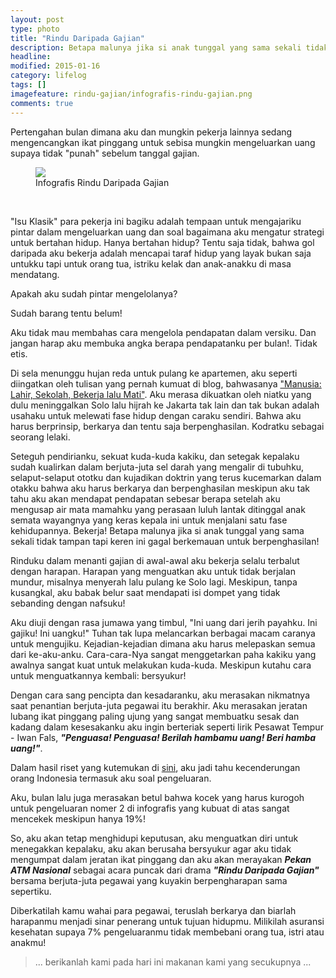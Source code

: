 ```yaml
---
layout: post
type: photo
title: "Rindu Daripada Gajian"
description: Betapa malunya jika si anak tunggal yang sama sekali tidak tampan tapi keren ini gagal berkemauan untuk berpenghasilan
headline: 
modified: 2015-01-16
category: lifelog
tags: []
imagefeature: rindu-gajian/infografis-rindu-gajian.png
comments: true
---
```


Pertengahan bulan dimana aku dan mungkin pekerja lainnya sedang mengencangkan ikat pinggang untuk sebisa mungkin mengeluarkan uang supaya tidak "punah" sebelum tanggal gajian.

<figure>
	<a href="{{ site.url }}/images/rindu-gajian/infografis-rindu-gajian.png"><img src="{{ site.url }}/images/rindu-gajian/infografis-rindu-gajian.png"></a>
	<figcaption>Infografis Rindu Daripada Gajian</figcaption>
</figure>

<br />

"Isu Klasik" para pekerja ini bagiku adalah tempaan untuk mengajariku pintar dalam mengeluarkan uang dan soal bagaimana aku mengatur strategi untuk bertahan hidup. Hanya bertahan hidup? Tentu saja tidak, bahwa gol daripada aku bekerja adalah mencapai taraf hidup yang layak bukan saja untukku tapi untuk orang tua, istriku kelak dan anak-anakku di masa mendatang. 

Apakah aku sudah pintar mengelolanya?

Sudah barang tentu belum!

Aku tidak mau membahas cara mengelola pendapatan dalam versiku. Dan jangan harap aku membuka angka berapa pendapatanku per bulan!. Tidak etis.

Di sela menunggu hujan reda untuk pulang ke apartemen, aku seperti diingatkan oleh tulisan yang pernah kumuat di blog, bahwasanya ["Manusia: Lahir, Sekolah, Bekerja lalu Mati"](http://andreanisme.net/manusia-lahir-sekolah-bekerja-dan-mati-sebuah-catatan/). Aku merasa dikuatkan oleh niatku yang dulu meninggalkan Solo lalu hijrah ke Jakarta tak lain dan tak bukan adalah usahaku untuk melewati fase hidup dengan caraku sendiri. Bahwa aku harus berprinsip, berkarya dan tentu saja berpenghasilan. Kodratku sebagai seorang lelaki. 

Seteguh pendirianku, sekuat kuda-kuda kakiku, dan setegak kepalaku sudah kualirkan dalam berjuta-juta sel darah yang mengalir di tubuhku, selaput-selaput ototku dan kujadikan doktrin yang terus kucemarkan dalam otakku bahwa aku harus berkarya dan berpenghasilan meskipun aku tak tahu aku akan mendapat pendapatan sebesar berapa setelah aku mengusap air mata mamahku yang perasaan luluh lantak ditinggal anak semata wayangnya yang keras kepala ini untuk menjalani satu fase kehidupannya. Bekerja! Betapa malunya jika si anak tunggal yang sama sekali tidak tampan tapi keren ini gagal berkemauan untuk berpenghasilan!

Rinduku dalam menanti gajian di awal-awal aku bekerja selalu terbalut dengan harapan. Harapan yang menguatkan aku untuk tidak berjalan mundur, misalnya menyerah lalu pulang ke Solo lagi. Meskipun, tanpa kusangkal, aku babak belur saat mendapati isi dompet yang tidak sebanding dengan nafsuku! 

Aku diuji dengan rasa jumawa yang timbul, "Ini uang dari jerih payahku. Ini gajiku! Ini uangku!" Tuhan tak lupa melancarkan berbagai macam caranya untuk mengujiku. Kejadian-kejadian dimana aku harus melepaskan semua dari ke-aku-anku. Cara-cara-Nya sangat menggetarkan paha kakiku yang awalnya sangat kuat untuk melakukan kuda-kuda. Meskipun kutahu cara untuk menguatkannya kembali: bersyukur!

Dengan cara sang pencipta dan kesadaranku, aku merasakan nikmatnya saat penantian berjuta-juta pegawai itu berakhir. Aku merasakan jeratan lubang ikat pinggang paling ujung yang sangat membuatku sesak dan kadang dalam kesesakanku aku ingin berteriak seperti lirik Pesawat Tempur - Iwan Fals, ***"Penguasa! Penguasa! Berilah hambamu uang! Beri hamba uang!"***.

Dalam hasil riset yang kutemukan di [sini](https://www.ipotnews.com/index.php?%20%20jdl=Makanan_Dan_Minuman__Pengeluaran_Terbesar_Masyarakat_I%20%20ndonesia__Kadence&level2=newsandopinion&id=2546874&img=lev%20%20el1_topnews_4#.VLk2gIqUfXE), aku jadi tahu kecenderungan orang Indonesia termasuk aku soal pengeluaran. 

Aku, bulan lalu juga merasakan betul bahwa kocek yang harus kurogoh untuk pengeluaran nomer 2 di infografis yang kubuat di atas sangat mencekek meskipun hanya 19%!

So, aku akan tetap menghidupi keputusan, aku menguatkan diri untuk menegakkan kepalaku, aku akan berusaha bersyukur agar aku tidak mengumpat dalam jeratan ikat pinggang dan aku akan merayakan ***Pekan ATM Nasional*** sebagai acara puncak dari drama ***"Rindu Daripada Gajian"*** bersama berjuta-juta pegawai yang kuyakin berpengharapan sama sepertiku.

Diberkatilah kamu wahai para pegawai, teruslah berkarya dan biarlah harapanmu menjadi sinar penerang untuk tujuan hidupmu. Milikilah asuransi kesehatan supaya 7% pengeluaranmu tidak membebani orang tua, istri atau anakmu!

>... berikanlah kami pada hari ini makanan kami yang secukupnya ... <br />





